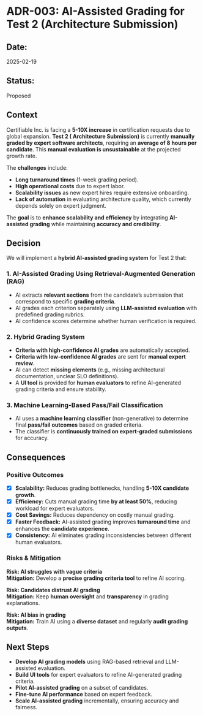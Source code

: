 # **ADR-003: AI-Assisted Grading for Test 2 (Architecture Submission)**

## **Date:**

2025-02-19

## **Status:**

Proposed

## **Context**

Certifiable Inc. is facing a **5-10X increase** in certification requests due to global expansion. **Test 2 (
Architecture Submission)** is currently **manually graded by expert software architects**, requiring an **average of 8
hours per candidate**. This **manual evaluation is unsustainable** at the projected growth rate.

The **challenges** include:

- **Long turnaround times** (1-week grading period).
- **High operational costs** due to expert labor.
- **Scalability issues** as new expert hires require extensive onboarding.
- **Lack of automation** in evaluating architecture quality, which currently depends solely on expert judgment.

The **goal** is to **enhance scalability and efficiency** by integrating **AI-assisted grading** while maintaining **accuracy and credibility**.

## **Decision**

We will implement a **hybrid AI-assisted grading system** for Test 2 that:

### **1. AI-Assisted Grading Using Retrieval-Augmented Generation (RAG)**

- AI extracts **relevant sections** from the candidate’s submission that correspond to specific **grading criteria**.
- AI grades each criterion separately using **LLM-assisted evaluation** with predefined grading rubrics.
- AI confidence scores determine whether human verification is required.

### **2. Hybrid Grading System**

- **Criteria with high-confidence AI grades** are automatically accepted.
- **Criteria with low-confidence AI grades** are sent for **manual expert review**.
- AI can detect **missing elements** (e.g., missing architectural documentation, unclear SLO definitions).
- A **UI tool** is provided for **human evaluators** to refine AI-generated grading criteria and ensure stability.

### **3. Machine Learning-Based Pass/Fail Classification**

- AI uses a **machine learning classifier** (non-generative) to determine final **pass/fail outcomes** based on graded
  criteria.
- The classifier is **continuously trained on expert-graded submissions** for accuracy.

## **Consequences**

### **Positive Outcomes**

* [X] **Scalability:** Reduces grading bottlenecks, handling **5-10X candidate growth**.  
* [X] **Efficiency:** Cuts manual grading time **by at least 50%**, reducing workload for expert evaluators.  
* [X] **Cost Savings:** Reduces dependency on costly manual grading.  
* [X] **Faster Feedback:** AI-assisted grading improves **turnaround time** and enhances the **candidate experience**.  
* [X] **Consistency:** AI eliminates grading inconsistencies between different human evaluators.

### **Risks & Mitigation**

**Risk: AI struggles with vague criteria**  
**Mitigation:** Develop a **precise grading criteria tool** to refine AI scoring.

**Risk: Candidates distrust AI grading**  
**Mitigation:** Keep **human oversight** and **transparency** in grading explanations.

**Risk: AI bias in grading**  
**Mitigation:** Train AI using a **diverse dataset** and regularly **audit grading outputs**.

## **Next Steps**

- **Develop AI grading models** using RAG-based retrieval and LLM-assisted evaluation.
- **Build UI tools** for expert evaluators to refine AI-generated grading criteria.
- **Pilot AI-assisted grading** on a subset of candidates.
- **Fine-tune AI performance** based on expert feedback.
- **Scale AI-assisted grading** incrementally, ensuring accuracy and fairness.
